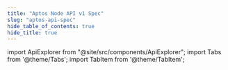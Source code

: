 ```yaml
---
title: "Aptos Node API v1 Spec"
slug: "aptos-api-spec"
hide_table_of_contents: true
hide_title: true
---
```


import ApiExplorer from "@site/src/components/ApiExplorer";
import Tabs from '@theme/Tabs';
import TabItem from '@theme/TabItem';

<Tabs groupId="network">
  <TabItem value="mainnet" label="Mainnet">
    <ApiExplorer network="mainnet" layout="stacked" />
  </TabItem>
  <TabItem value="testnet" label="Testnet">
    <ApiExplorer network="testnet" layout="stacked" />
  </TabItem>
  <TabItem value="devnet" label="Devnet">
    <ApiExplorer network="devnet" layout="stacked" />
  </TabItem>
</Tabs>
